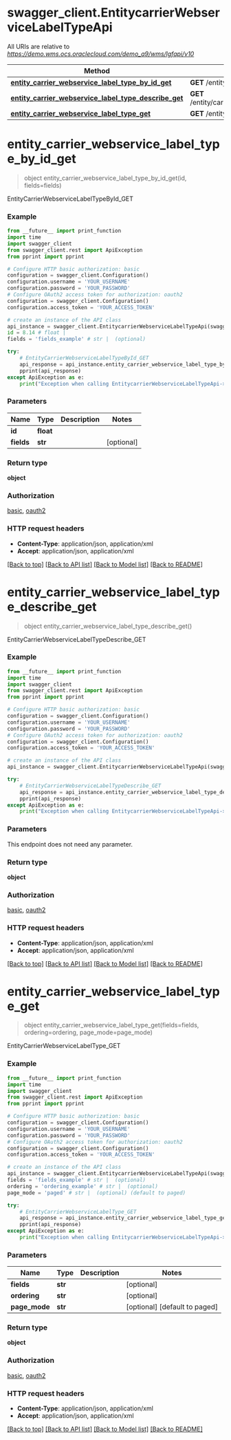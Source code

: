 # swagger_client.EntitycarrierWebserviceLabelTypeApi

All URIs are relative to *https://demo.wms.ocs.oraclecloud.com/demo_a9/wms/lgfapi/v10*

Method | HTTP request | Description
------------- | ------------- | -------------
[**entity_carrier_webservice_label_type_by_id_get**](EntitycarrierWebserviceLabelTypeApi.md#entity_carrier_webservice_label_type_by_id_get) | **GET** /entity/carrier_webservice_label_type/{id} | EntityCarrierWebserviceLabelTypeById_GET
[**entity_carrier_webservice_label_type_describe_get**](EntitycarrierWebserviceLabelTypeApi.md#entity_carrier_webservice_label_type_describe_get) | **GET** /entity/carrier_webservice_label_type/describe | EntityCarrierWebserviceLabelTypeDescribe_GET
[**entity_carrier_webservice_label_type_get**](EntitycarrierWebserviceLabelTypeApi.md#entity_carrier_webservice_label_type_get) | **GET** /entity/carrier_webservice_label_type | EntityCarrierWebserviceLabelType_GET


# **entity_carrier_webservice_label_type_by_id_get**
> object entity_carrier_webservice_label_type_by_id_get(id, fields=fields)

EntityCarrierWebserviceLabelTypeById_GET



### Example
```python
from __future__ import print_function
import time
import swagger_client
from swagger_client.rest import ApiException
from pprint import pprint

# Configure HTTP basic authorization: basic
configuration = swagger_client.Configuration()
configuration.username = 'YOUR_USERNAME'
configuration.password = 'YOUR_PASSWORD'
# Configure OAuth2 access token for authorization: oauth2
configuration = swagger_client.Configuration()
configuration.access_token = 'YOUR_ACCESS_TOKEN'

# create an instance of the API class
api_instance = swagger_client.EntitycarrierWebserviceLabelTypeApi(swagger_client.ApiClient(configuration))
id = 8.14 # float | 
fields = 'fields_example' # str |  (optional)

try:
    # EntityCarrierWebserviceLabelTypeById_GET
    api_response = api_instance.entity_carrier_webservice_label_type_by_id_get(id, fields=fields)
    pprint(api_response)
except ApiException as e:
    print("Exception when calling EntitycarrierWebserviceLabelTypeApi->entity_carrier_webservice_label_type_by_id_get: %s\n" % e)
```

### Parameters

Name | Type | Description  | Notes
------------- | ------------- | ------------- | -------------
 **id** | **float**|  | 
 **fields** | **str**|  | [optional] 

### Return type

**object**

### Authorization

[basic](../README.md#basic), [oauth2](../README.md#oauth2)

### HTTP request headers

 - **Content-Type**: application/json, application/xml
 - **Accept**: application/json, application/xml

[[Back to top]](#) [[Back to API list]](../README.md#documentation-for-api-endpoints) [[Back to Model list]](../README.md#documentation-for-models) [[Back to README]](../README.md)

# **entity_carrier_webservice_label_type_describe_get**
> object entity_carrier_webservice_label_type_describe_get()

EntityCarrierWebserviceLabelTypeDescribe_GET



### Example
```python
from __future__ import print_function
import time
import swagger_client
from swagger_client.rest import ApiException
from pprint import pprint

# Configure HTTP basic authorization: basic
configuration = swagger_client.Configuration()
configuration.username = 'YOUR_USERNAME'
configuration.password = 'YOUR_PASSWORD'
# Configure OAuth2 access token for authorization: oauth2
configuration = swagger_client.Configuration()
configuration.access_token = 'YOUR_ACCESS_TOKEN'

# create an instance of the API class
api_instance = swagger_client.EntitycarrierWebserviceLabelTypeApi(swagger_client.ApiClient(configuration))

try:
    # EntityCarrierWebserviceLabelTypeDescribe_GET
    api_response = api_instance.entity_carrier_webservice_label_type_describe_get()
    pprint(api_response)
except ApiException as e:
    print("Exception when calling EntitycarrierWebserviceLabelTypeApi->entity_carrier_webservice_label_type_describe_get: %s\n" % e)
```

### Parameters
This endpoint does not need any parameter.

### Return type

**object**

### Authorization

[basic](../README.md#basic), [oauth2](../README.md#oauth2)

### HTTP request headers

 - **Content-Type**: application/json, application/xml
 - **Accept**: application/json, application/xml

[[Back to top]](#) [[Back to API list]](../README.md#documentation-for-api-endpoints) [[Back to Model list]](../README.md#documentation-for-models) [[Back to README]](../README.md)

# **entity_carrier_webservice_label_type_get**
> object entity_carrier_webservice_label_type_get(fields=fields, ordering=ordering, page_mode=page_mode)

EntityCarrierWebserviceLabelType_GET



### Example
```python
from __future__ import print_function
import time
import swagger_client
from swagger_client.rest import ApiException
from pprint import pprint

# Configure HTTP basic authorization: basic
configuration = swagger_client.Configuration()
configuration.username = 'YOUR_USERNAME'
configuration.password = 'YOUR_PASSWORD'
# Configure OAuth2 access token for authorization: oauth2
configuration = swagger_client.Configuration()
configuration.access_token = 'YOUR_ACCESS_TOKEN'

# create an instance of the API class
api_instance = swagger_client.EntitycarrierWebserviceLabelTypeApi(swagger_client.ApiClient(configuration))
fields = 'fields_example' # str |  (optional)
ordering = 'ordering_example' # str |  (optional)
page_mode = 'paged' # str |  (optional) (default to paged)

try:
    # EntityCarrierWebserviceLabelType_GET
    api_response = api_instance.entity_carrier_webservice_label_type_get(fields=fields, ordering=ordering, page_mode=page_mode)
    pprint(api_response)
except ApiException as e:
    print("Exception when calling EntitycarrierWebserviceLabelTypeApi->entity_carrier_webservice_label_type_get: %s\n" % e)
```

### Parameters

Name | Type | Description  | Notes
------------- | ------------- | ------------- | -------------
 **fields** | **str**|  | [optional] 
 **ordering** | **str**|  | [optional] 
 **page_mode** | **str**|  | [optional] [default to paged]

### Return type

**object**

### Authorization

[basic](../README.md#basic), [oauth2](../README.md#oauth2)

### HTTP request headers

 - **Content-Type**: application/json, application/xml
 - **Accept**: application/json, application/xml

[[Back to top]](#) [[Back to API list]](../README.md#documentation-for-api-endpoints) [[Back to Model list]](../README.md#documentation-for-models) [[Back to README]](../README.md)

